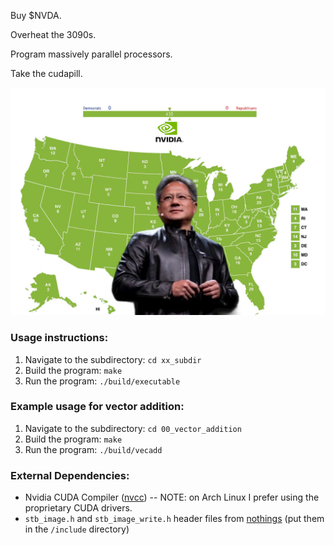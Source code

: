 Buy $NVDA.

Overheat the 3090s.

Program massively parallel processors.

Take the cudapill.

![](./images/jensen.jpg)

### Usage instructions:
1. Navigate to the subdirectory: `cd xx_subdir`
2. Build the program: `make`
3. Run the program: `./build/executable`

### Example usage for vector addition:
1. Navigate to the subdirectory: `cd 00_vector_addition`
2. Build the program: `make`
3. Run the program: `./build/vecadd`

### External Dependencies:
- Nvidia CUDA Compiler ([nvcc](https://docs.nvidia.com/cuda/cuda-installation-guide-linux/)) -- NOTE: on Arch Linux I prefer using the proprietary CUDA drivers.
- `stb_image.h` and `stb_image_write.h` header files from [nothings](https://github.com/nothings/stb) (put them in the `/include` directory)

